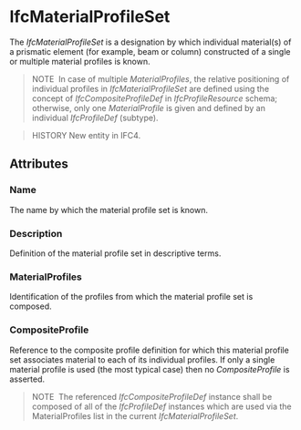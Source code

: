 # IfcMaterialProfileSet

The _IfcMaterialProfileSet_ is a designation by which individual material(s) of a prismatic element (for example, beam or column) constructed of a single or multiple material profiles is known.

> NOTE&nbsp; In case of multiple _MaterialProfiles_, the relative positioning of individual profiles in _IfcMaterialProfileSet_ are defined using the concept of _IfcCompositeProfileDef_ in _IfcProfileResource_ schema; otherwise, only one _MaterialProfile_ is given and defined by an individual _IfcProfileDef_ (subtype).

> HISTORY New entity in IFC4.

## Attributes

### Name
The name by which the material profile set is known.

### Description
Definition of the material profile set in descriptive terms.

### MaterialProfiles
Identification of the profiles from which the material profile set is composed.

### CompositeProfile
Reference to the composite profile definition for which this material profile set associates material to each of its individual profiles. If only a single material profile is used (the most typical case) then no _CompositeProfile_ is asserted.

> NOTE&nbsp; The referenced _IfcCompositeProfileDef_ instance shall be composed of all of the _IfcProfileDef_ instances which are used via the MaterialProfiles list in the current _IfcMaterialProfileSet_.
